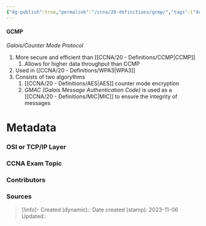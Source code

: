 ```yaml
---
{"dg-publish":true,"permalink":"/ccna/20-definitions/gcmp/","tags":["defs_ccna"]}
---
```


#### GCMP
*Galois/Counter Mode Protocol*
1. More secure and efficient than [[CCNA/20 - Definitions/CCMP\|CCMP]]
	1. Allows for higher data throughput than CCMP
2. Used in [[CCNA/20 - Definitions/WPA3\|WPA3]]
3. Consists of two algorythms
	1. [[CCNA/20 - Definitions/AES\|AES]] counter mode encryption
	2. *GMAC (Galois Message Authentication Code)* is used as a [[CCNA/20 - Definitions/MIC\|MIC]] to ensure the integrity of messages




# Metadata
### OSI or TCP/IP Layer

### CCNA Exam Topic

### Contributors

### Sources



> [!info]- Created (dynamic):: 
> Date created (stamp): 2023-11-06
> Updated:: 



